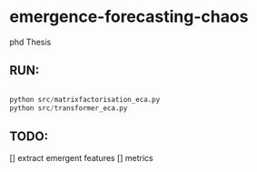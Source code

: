 # emergence-forecasting-chaos
phd Thesis


## RUN:
```python

python src/matrixfactorisation_eca.py
python src/transformer_eca.py
```

## TODO:
[] extract emergent features
[] metrics